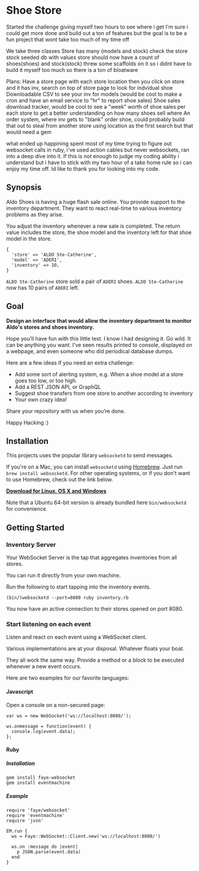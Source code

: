 # Shoe Store

Started the challenge giving myself two hours to see where i get
I'm sure i could get more done and build out a ton of features but the goal is to be a fun project that wont take too much of my time off

We take three classes Store has many (models and stock)
check the store stock 
seeded db with values store should now have a count of shoes(shoes) and stock(stock)
threw some scaffolds on it so i didnt have to build it myself too much so there is a ton of bloatware

Plans: Have a store page with each store location then you click on store and it has inv,
search on top of store page to look for indvidual shoe
Downloadable CSV to see your inv for models (would be cool to make a cron and have an email service to "hr" to report shoe sales)
Shoe sales download tracker, would be cool to see a "week" worth of shoe sales per each store to get a better understanding on how many shoes sell where
An order system, where inv gets to "blank" order shoe, could probably build that out to steal from another store using location as the first search but that would need a gem

what ended up happining spent most of my time trying to figure out websocket calls in ruby, i've used action cables but never websockets, ran into a deep dive into it.
If this is not enough to judge my coding ability i understand but i have to stick with my two hour of a take home rule so i can enjoy my time off. Id like to thank you
for looking into my code. 






## Synopsis

Aldo Shoes is having a huge flash sale online. You provide support to the inventory department. They want to react real-time to various inventory problems as they arise.

You adjust the inventory whenever a new sale is completed. The return value includes the store, the shoe model and the inventory left for that shoe model in the store.

```
{
  'store' => 'ALDO Ste-Catherine',
  'model' => 'ADERI',
  'inventory' => 10,
}
```

`ALDO Ste-Catherine` store sold a pair of `ADERI` shoes. `ALDO Ste-Catherine` now has 10 pairs of `ADERI` left.

## Goal

**Design an interface that would allow the inventory department to monitor Aldo's stores and shoes inventory.**

Hope you’ll have fun with this little test. I know I had designing it.
Go wild. It can be anything you want. I’ve seen results printed to console, displayed on a webpage, and even someone who did periodical database dumps.

Here are a few ideas if you need an extra challenge:

- Add some sort of alerting system, e.g. When a shoe model at a store goes too low, or too high.
- Add a REST JSON API, or GraphQL
- Suggest shoe transfers from one store to another according to inventory
- Your own crazy idea!

Share your repository with us when you’re done.

Happy Hacking :)

## Installation

This projects uses the popular library `websocketd` to send messages.

If you're on a Mac, you can install `websocketd` using [Homebrew](http://brew.sh/). Just run `brew install websocketd`. For other operating systems, or if you don't want to use Homebrew, check out the link below.

**[Download for Linux, OS X and Windows](https://github.com/joewalnes/websocketd/wiki/Download-and-install)**

Note that a Ubuntu 64-bit version is already bundled here `bin/websocketd` for convenience.

## Getting Started

### Inventory Server

Your WebSocket Server is the tap that aggregates inventories from all stores.

You can run it directly from your own machine.

Run the following to start tapping into the inventory events.

```
(bin/)websocketd --port=8080 ruby inventory.rb
```

You now have an active connection to their stores opened on port 8080.

### Start listening on each event

Listen and react on each event using a WebSocket client.

Various implementations are at your disposal. Whatever floats your boat.

They all work the same way. Provide a method or a block to be executed whenever a new event occurs.

Here are two examples for our favorite languages:

#### Javascript

Open a console on a non-secured page:

```
var ws = new WebSocket('ws://localhost:8080/');

ws.onmessage = function(event) {
  console.log(event.data);
};
```

#### Ruby

##### Installation

```
gem install faye-websocket
gem install eventmachine
```

##### Example

```
require 'faye/websocket'
require 'eventmachine'
require 'json'

EM.run {
  ws = Faye::WebSocket::Client.new('ws://localhost:8080/')

  ws.on :message do |event|
    p JSON.parse(event.data)
  end
}
```
